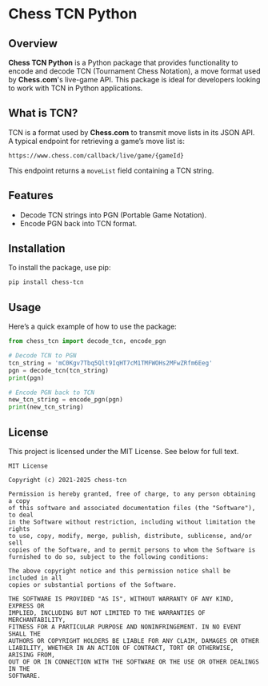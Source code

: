 # Chess TCN Python

## Overview
**Chess TCN Python** is a Python package that provides functionality to encode and decode TCN (Tournament Chess Notation), a move format used by **Chess.com**'s live-game API. This package is ideal for developers looking to work with TCN in Python applications.

## What is TCN?
TCN is a format used by **Chess.com** to transmit move lists in its JSON API. A typical endpoint for retrieving a game’s move list is:
```
https://www.chess.com/callback/live/game/{gameId}
```
This endpoint returns a `moveList` field containing a TCN string.

## Features
- Decode TCN strings into PGN (Portable Game Notation).
- Encode PGN back into TCN format.

## Installation
To install the package, use pip:
```bash
pip install chess-tcn
```

## Usage
Here’s a quick example of how to use the package:

```python
from chess_tcn import decode_tcn, encode_pgn

# Decode TCN to PGN
tcn_string = 'mC0Kgv7Tbq5Qlt9IqHT7cM1TMFWOHs2MFwZRfm6Eeg'
pgn = decode_tcn(tcn_string)
print(pgn)

# Encode PGN back to TCN
new_tcn_string = encode_pgn(pgn)
print(new_tcn_string)
```

## License
This project is licensed under the MIT License. See below for full text.
```
MIT License

Copyright (c) 2021-2025 chess-tcn

Permission is hereby granted, free of charge, to any person obtaining a copy
of this software and associated documentation files (the "Software"), to deal
in the Software without restriction, including without limitation the rights
to use, copy, modify, merge, publish, distribute, sublicense, and/or sell
copies of the Software, and to permit persons to whom the Software is
furnished to do so, subject to the following conditions:

The above copyright notice and this permission notice shall be included in all
copies or substantial portions of the Software.

THE SOFTWARE IS PROVIDED "AS IS", WITHOUT WARRANTY OF ANY KIND, EXPRESS OR
IMPLIED, INCLUDING BUT NOT LIMITED TO THE WARRANTIES OF MERCHANTABILITY,
FITNESS FOR A PARTICULAR PURPOSE AND NONINFRINGEMENT. IN NO EVENT SHALL THE
AUTHORS OR COPYRIGHT HOLDERS BE LIABLE FOR ANY CLAIM, DAMAGES OR OTHER
LIABILITY, WHETHER IN AN ACTION OF CONTRACT, TORT OR OTHERWISE, ARISING FROM,
OUT OF OR IN CONNECTION WITH THE SOFTWARE OR THE USE OR OTHER DEALINGS IN THE
SOFTWARE.
```
